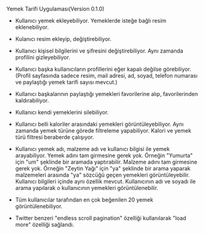 Yemek Tarifi Uygulaması(Version 0.1.0)

* Kullanıcı yemek ekleyebiliyor. Yemeklerde isteğe bağlı resim eklenebiliyor.

* Kulanıcı resim ekleyip, değiştirebiliyor.

* Kullanıcı kişisel bilgilerini ve şifresini değiştirebiliyor. Aynı zamanda profilini
gizleyebiliyor.

* Kullanıcı başka kullanıcıların profillerini eğer kapalı değilse görebiliyor.
(Profil sayfasında sadece resim, mail adresi, ad, soyad, telefon numarası ve 
paylaştığı yemek tarifi sayısı mevcut.)

* Kullanıcı başkalarının paylaştığı yemekleri favorilerine alıp, favorilerinden 
kaldırabiliyor.

* Kullanıcı kendi yemeklerini silebiliyor. 

* Kullanıcı belli kaloriler arasındaki yemekleri görüntüleyebiliyor. Aynı zamanda 
yemek türüne görede filtreleme yapabiliyor. Kalori ve yemek türü filtresi beraberde
çalışıyor.

* Kullanıcı yemek adı, malzeme adı ve kullanıcı bilgisi ile yemek arayabiliyor.
Yemek adını tam girmesine gerek yok. Örneğin "Yumurta" için "um" şeklinde bir aramada
yaptırabilir.
Malzeme adını tam girmesine gerek yok. Örneğin "Zeytin Yağı" için "ya" şeklinde bir 
arama yaparak malzemeleri arasında "ya" sözcüğü geçen yemekleri görüntüleyebilir.
Kullanıcı bilgileri içinde aynı özellik mevcut. Kullanıcının adı ve soyadı ile arama 
yapılarak o kullanıcının yemekleri görüntülenebilir.

* Tüm kullanıcılar tarafından en çok beğenilen 20 yemek görüntülenebiliyor.

* Twitter benzeri "endless scroll pagination" özelliği kullanılarak "load more"
özelliği sağlandı.
